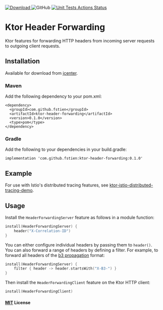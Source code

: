 
 [ ![Download](https://api.bintray.com/packages/fstien/ktor-header-forwarding/ktor-header-forwarding/images/download.svg) ](https://bintray.com/fstien/ktor-header-forwarding/ktor-header-forwarding/_latestVersion)
![GitHub](https://img.shields.io/github/license/fstien/ktor-header-forwarding.svg?color=green&style=popout)
[![Unit Tests Actions Status](https://github.com/fstien/ktor-header-forwarding/workflows/Unit%20Tests/badge.svg)](https://github.com/{userName}/{repoName}/actions)


# Ktor Header Forwarding

Ktor features for forwarding HTTP headers from incoming server requests to outgoing client requests. 

## Installation

Available for download from [jcenter](https://bintray.com/fstien/ktor-header-forwarding/ktor-header-forwarding).
### Maven
Add the following dependency to your pom.xml:
    
    <dependency>
      <groupId>com.github.fstien</groupId>
      <artifactId>ktor-header-forwarding</artifactId>
      <version>0.1.0</version>
      <type>pom</type>
    </dependency>

### Gradle
Add the following to your dependencies in your build.gradle:

    implementation 'com.github.fstien:ktor-header-forwarding:0.1.0'

## Example
For use with Istio's distributed tracing features, see [ktor-istio-distributed-tracing-demo](https://github.com/fstien/ktor-istio-distributed-tracing-demo).

## Usage

Install the `HeaderForwardingServer` feature as follows in a module function: 

```kotlin 
install(HeaderForwardingServer) {
    header("X-Correlation-ID")
}
```
You can either configure individual headers by passing them to `header()`. You can also forward a range of headers by defining a filter. For example, to forward all headers of the [b3 propagation](https://github.com/openzipkin/b3-propagation) format:
```kotlin
install(HeaderForwardingServer) {
    filter { header -> header.startsWith("X-B3-") }
}
```
Then install the `HeaderForwardingClient` feature on the Ktor HTTP client:
```kotlin
install(HeaderForwardingClient) 
```

#### [MIT](./LICENSE) License
